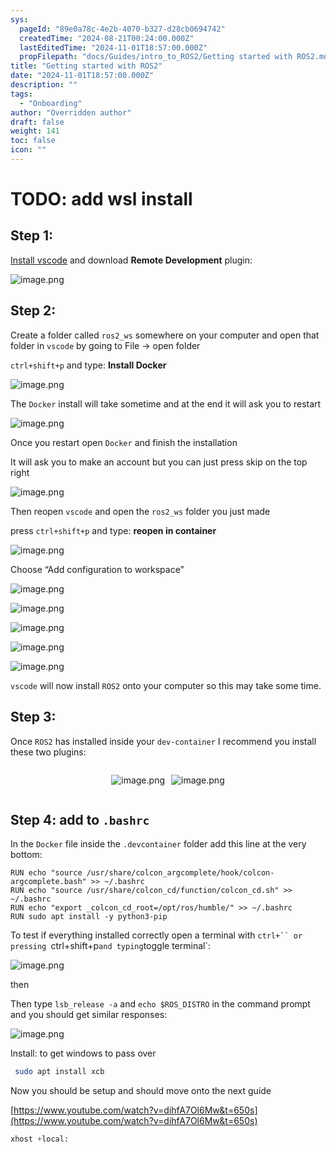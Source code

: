 ```yaml
---
sys:
  pageId: "89e0a78c-4e2b-4070-b327-d28cb0694742"
  createdTime: "2024-08-21T00:24:00.000Z"
  lastEditedTime: "2024-11-01T18:57:00.000Z"
  propFilepath: "docs/Guides/intro_to_ROS2/Getting started with ROS2.md"
title: "Getting started with ROS2"
date: "2024-11-01T18:57:00.000Z"
description: ""
tags:
  - "Onboarding"
author: "Overridden author"
draft: false
weight: 141
toc: false
icon: ""
---
```


# TODO: add wsl install

## Step 1:

[Install vscode](https://code.visualstudio.com/download) and download **Remote Development** plugin:

![image.png](https://prod-files-secure.s3.us-west-2.amazonaws.com/d518164a-d88e-44d1-a4ee-3adb3bd8bce0/efb52993-1881-4a40-b95e-6f020334f022/image.png?X-Amz-Algorithm=AWS4-HMAC-SHA256&X-Amz-Content-Sha256=UNSIGNED-PAYLOAD&X-Amz-Credential=ASIAZI2LB466S54BVTQZ%2F20250317%2Fus-west-2%2Fs3%2Faws4_request&X-Amz-Date=20250317T170733Z&X-Amz-Expires=3600&X-Amz-Security-Token=IQoJb3JpZ2luX2VjEPH%2F%2F%2F%2F%2F%2F%2F%2F%2F%2FwEaCXVzLXdlc3QtMiJIMEYCIQDAqXJfaaYn%2B5oNDoWdcL98QgacICxZ0qG4naQdm2rjIAIhAM4J%2FWMysF8ZpHFP0OGN9ELJcWGWh8%2FlnjD41%2BGPd%2FIlKv8DCEoQABoMNjM3NDIzMTgzODA1IgyLtKoidj0ZZ2rxP9gq3AOqOMqJQpBCEmngKMQAZJgqiqZJCOjs92zgi5hpmSUJRpFgoxvmmKWN7GT0ii5%2FDjdUIml%2FTkihVVlRjVa8D%2FrnaDWwA%2B5uk6cpocKMyxd%2FajzYNjwWCjw9S1ENcxeA2vaQE2Q9RyK2bWb4dvDZlYD6yQxMbqhc1XDBy7VKvHnydYYHl%2F3P61Xp5cLkBph4sroDh3tsioUcnSeE%2Fcqyk%2FVp1zkbrKT9XZoKDF%2B8CnCXJGbN6IIf0rGWANjiRwIbe0Lkuxi6Qi3GgwMDh9MQZ61qZJj5ZCjj3Q1pktspYtpyQU3WOUeXZr26A3AbaKeBYd%2BT2PNMyDZGpMlH0g8pZzGQimsPw9w1BMGmQsHVh7Raj4TIkRhqSJcIEef5Wt2%2FlgtYvEMc25cla4oksoB38VswoS%2BqZGiZ834hOPUxQje5rIQyU%2Fx4fJsh0mII4tcc8%2Bnb1qGweQXsuo8lTo%2FjVVcWZhx%2BrduCGfP3o08dFpL%2F8mKxZI6GWA6xzSbba%2FPvw%2B8tlnArn1wWrVu%2Fb8M9weIpgjT1ddgNkmoO6%2FvogtRePaZCVYkWfyak%2FPp6IVqmXuK7T9EDPazgGPfjW%2FbbSbOqM6Mue%2FB3GHFuBb8b803qdM8wXROZwiQlX%2FkD%2BjDSp%2BG%2BBjqkAYAEhSARl3xpPHZLKn1%2BPyZf1%2BXoSAMvWSHlOfD%2BpvGzXt3klRdq1rfTbohkvxcgsgi7j1TGsd2sv4doOl7rauww1ZjJkSKTGiGZFCJRvkr9cXgpnmHelHQIdxE%2FuzPjIumbiqUAjvT7Zn7a80sMT53YKmTAfZmMGkRkAzL3ug5CvtvWsMABHRb3Jjhh4F%2Fd3vNpkFcSg8t3JdgRaTw0biHoO5By&X-Amz-Signature=a5857e863eaa1feb0d6f818b8e0e5d305cc08b0354a05561f3f5c2b1dfe7f1c4&X-Amz-SignedHeaders=host&x-id=GetObject)

## Step 2:

Create a folder called `ros2_ws` somewhere on your computer and open that folder in `vscode` by going to File → open folder 

`ctrl+shift+p` and type: **Install Docker**

![image.png](https://prod-files-secure.s3.us-west-2.amazonaws.com/d518164a-d88e-44d1-a4ee-3adb3bd8bce0/2269dc0e-1cd5-47ff-bceb-c04ad9b2eab0/image.png?X-Amz-Algorithm=AWS4-HMAC-SHA256&X-Amz-Content-Sha256=UNSIGNED-PAYLOAD&X-Amz-Credential=ASIAZI2LB466S54BVTQZ%2F20250317%2Fus-west-2%2Fs3%2Faws4_request&X-Amz-Date=20250317T170733Z&X-Amz-Expires=3600&X-Amz-Security-Token=IQoJb3JpZ2luX2VjEPH%2F%2F%2F%2F%2F%2F%2F%2F%2F%2FwEaCXVzLXdlc3QtMiJIMEYCIQDAqXJfaaYn%2B5oNDoWdcL98QgacICxZ0qG4naQdm2rjIAIhAM4J%2FWMysF8ZpHFP0OGN9ELJcWGWh8%2FlnjD41%2BGPd%2FIlKv8DCEoQABoMNjM3NDIzMTgzODA1IgyLtKoidj0ZZ2rxP9gq3AOqOMqJQpBCEmngKMQAZJgqiqZJCOjs92zgi5hpmSUJRpFgoxvmmKWN7GT0ii5%2FDjdUIml%2FTkihVVlRjVa8D%2FrnaDWwA%2B5uk6cpocKMyxd%2FajzYNjwWCjw9S1ENcxeA2vaQE2Q9RyK2bWb4dvDZlYD6yQxMbqhc1XDBy7VKvHnydYYHl%2F3P61Xp5cLkBph4sroDh3tsioUcnSeE%2Fcqyk%2FVp1zkbrKT9XZoKDF%2B8CnCXJGbN6IIf0rGWANjiRwIbe0Lkuxi6Qi3GgwMDh9MQZ61qZJj5ZCjj3Q1pktspYtpyQU3WOUeXZr26A3AbaKeBYd%2BT2PNMyDZGpMlH0g8pZzGQimsPw9w1BMGmQsHVh7Raj4TIkRhqSJcIEef5Wt2%2FlgtYvEMc25cla4oksoB38VswoS%2BqZGiZ834hOPUxQje5rIQyU%2Fx4fJsh0mII4tcc8%2Bnb1qGweQXsuo8lTo%2FjVVcWZhx%2BrduCGfP3o08dFpL%2F8mKxZI6GWA6xzSbba%2FPvw%2B8tlnArn1wWrVu%2Fb8M9weIpgjT1ddgNkmoO6%2FvogtRePaZCVYkWfyak%2FPp6IVqmXuK7T9EDPazgGPfjW%2FbbSbOqM6Mue%2FB3GHFuBb8b803qdM8wXROZwiQlX%2FkD%2BjDSp%2BG%2BBjqkAYAEhSARl3xpPHZLKn1%2BPyZf1%2BXoSAMvWSHlOfD%2BpvGzXt3klRdq1rfTbohkvxcgsgi7j1TGsd2sv4doOl7rauww1ZjJkSKTGiGZFCJRvkr9cXgpnmHelHQIdxE%2FuzPjIumbiqUAjvT7Zn7a80sMT53YKmTAfZmMGkRkAzL3ug5CvtvWsMABHRb3Jjhh4F%2Fd3vNpkFcSg8t3JdgRaTw0biHoO5By&X-Amz-Signature=e16a8067d4fe909d62420fb276025430cefcb3ec1e83807f9acce8922a092d2f&X-Amz-SignedHeaders=host&x-id=GetObject)

The `Docker` install will take sometime and at the end it will ask you to restart

![image.png](https://prod-files-secure.s3.us-west-2.amazonaws.com/d518164a-d88e-44d1-a4ee-3adb3bd8bce0/ed233f78-be33-4b1f-b89c-9c346c0e961e/image.png?X-Amz-Algorithm=AWS4-HMAC-SHA256&X-Amz-Content-Sha256=UNSIGNED-PAYLOAD&X-Amz-Credential=ASIAZI2LB466S54BVTQZ%2F20250317%2Fus-west-2%2Fs3%2Faws4_request&X-Amz-Date=20250317T170733Z&X-Amz-Expires=3600&X-Amz-Security-Token=IQoJb3JpZ2luX2VjEPH%2F%2F%2F%2F%2F%2F%2F%2F%2F%2FwEaCXVzLXdlc3QtMiJIMEYCIQDAqXJfaaYn%2B5oNDoWdcL98QgacICxZ0qG4naQdm2rjIAIhAM4J%2FWMysF8ZpHFP0OGN9ELJcWGWh8%2FlnjD41%2BGPd%2FIlKv8DCEoQABoMNjM3NDIzMTgzODA1IgyLtKoidj0ZZ2rxP9gq3AOqOMqJQpBCEmngKMQAZJgqiqZJCOjs92zgi5hpmSUJRpFgoxvmmKWN7GT0ii5%2FDjdUIml%2FTkihVVlRjVa8D%2FrnaDWwA%2B5uk6cpocKMyxd%2FajzYNjwWCjw9S1ENcxeA2vaQE2Q9RyK2bWb4dvDZlYD6yQxMbqhc1XDBy7VKvHnydYYHl%2F3P61Xp5cLkBph4sroDh3tsioUcnSeE%2Fcqyk%2FVp1zkbrKT9XZoKDF%2B8CnCXJGbN6IIf0rGWANjiRwIbe0Lkuxi6Qi3GgwMDh9MQZ61qZJj5ZCjj3Q1pktspYtpyQU3WOUeXZr26A3AbaKeBYd%2BT2PNMyDZGpMlH0g8pZzGQimsPw9w1BMGmQsHVh7Raj4TIkRhqSJcIEef5Wt2%2FlgtYvEMc25cla4oksoB38VswoS%2BqZGiZ834hOPUxQje5rIQyU%2Fx4fJsh0mII4tcc8%2Bnb1qGweQXsuo8lTo%2FjVVcWZhx%2BrduCGfP3o08dFpL%2F8mKxZI6GWA6xzSbba%2FPvw%2B8tlnArn1wWrVu%2Fb8M9weIpgjT1ddgNkmoO6%2FvogtRePaZCVYkWfyak%2FPp6IVqmXuK7T9EDPazgGPfjW%2FbbSbOqM6Mue%2FB3GHFuBb8b803qdM8wXROZwiQlX%2FkD%2BjDSp%2BG%2BBjqkAYAEhSARl3xpPHZLKn1%2BPyZf1%2BXoSAMvWSHlOfD%2BpvGzXt3klRdq1rfTbohkvxcgsgi7j1TGsd2sv4doOl7rauww1ZjJkSKTGiGZFCJRvkr9cXgpnmHelHQIdxE%2FuzPjIumbiqUAjvT7Zn7a80sMT53YKmTAfZmMGkRkAzL3ug5CvtvWsMABHRb3Jjhh4F%2Fd3vNpkFcSg8t3JdgRaTw0biHoO5By&X-Amz-Signature=667e5e5969f41d9391a98adb2ccba7961b63b50ce0f2138976437995b361c2cb&X-Amz-SignedHeaders=host&x-id=GetObject)

Once you restart open `Docker` and finish the installation

It will ask you to make an account but you can just press skip on the top right

![image.png](https://prod-files-secure.s3.us-west-2.amazonaws.com/d518164a-d88e-44d1-a4ee-3adb3bd8bce0/21010ad9-1659-4fd9-9f59-9932a09b2a3d/image.png?X-Amz-Algorithm=AWS4-HMAC-SHA256&X-Amz-Content-Sha256=UNSIGNED-PAYLOAD&X-Amz-Credential=ASIAZI2LB466S54BVTQZ%2F20250317%2Fus-west-2%2Fs3%2Faws4_request&X-Amz-Date=20250317T170733Z&X-Amz-Expires=3600&X-Amz-Security-Token=IQoJb3JpZ2luX2VjEPH%2F%2F%2F%2F%2F%2F%2F%2F%2F%2FwEaCXVzLXdlc3QtMiJIMEYCIQDAqXJfaaYn%2B5oNDoWdcL98QgacICxZ0qG4naQdm2rjIAIhAM4J%2FWMysF8ZpHFP0OGN9ELJcWGWh8%2FlnjD41%2BGPd%2FIlKv8DCEoQABoMNjM3NDIzMTgzODA1IgyLtKoidj0ZZ2rxP9gq3AOqOMqJQpBCEmngKMQAZJgqiqZJCOjs92zgi5hpmSUJRpFgoxvmmKWN7GT0ii5%2FDjdUIml%2FTkihVVlRjVa8D%2FrnaDWwA%2B5uk6cpocKMyxd%2FajzYNjwWCjw9S1ENcxeA2vaQE2Q9RyK2bWb4dvDZlYD6yQxMbqhc1XDBy7VKvHnydYYHl%2F3P61Xp5cLkBph4sroDh3tsioUcnSeE%2Fcqyk%2FVp1zkbrKT9XZoKDF%2B8CnCXJGbN6IIf0rGWANjiRwIbe0Lkuxi6Qi3GgwMDh9MQZ61qZJj5ZCjj3Q1pktspYtpyQU3WOUeXZr26A3AbaKeBYd%2BT2PNMyDZGpMlH0g8pZzGQimsPw9w1BMGmQsHVh7Raj4TIkRhqSJcIEef5Wt2%2FlgtYvEMc25cla4oksoB38VswoS%2BqZGiZ834hOPUxQje5rIQyU%2Fx4fJsh0mII4tcc8%2Bnb1qGweQXsuo8lTo%2FjVVcWZhx%2BrduCGfP3o08dFpL%2F8mKxZI6GWA6xzSbba%2FPvw%2B8tlnArn1wWrVu%2Fb8M9weIpgjT1ddgNkmoO6%2FvogtRePaZCVYkWfyak%2FPp6IVqmXuK7T9EDPazgGPfjW%2FbbSbOqM6Mue%2FB3GHFuBb8b803qdM8wXROZwiQlX%2FkD%2BjDSp%2BG%2BBjqkAYAEhSARl3xpPHZLKn1%2BPyZf1%2BXoSAMvWSHlOfD%2BpvGzXt3klRdq1rfTbohkvxcgsgi7j1TGsd2sv4doOl7rauww1ZjJkSKTGiGZFCJRvkr9cXgpnmHelHQIdxE%2FuzPjIumbiqUAjvT7Zn7a80sMT53YKmTAfZmMGkRkAzL3ug5CvtvWsMABHRb3Jjhh4F%2Fd3vNpkFcSg8t3JdgRaTw0biHoO5By&X-Amz-Signature=20bbfabc62d567a26077efa05a69c792ef8d0b1bf418b29c219119ad3148fac5&X-Amz-SignedHeaders=host&x-id=GetObject)

Then reopen `vscode` and open the `ros2_ws` folder you just made

press `ctrl+shift+p` and type: **reopen in container**

![image.png](https://prod-files-secure.s3.us-west-2.amazonaws.com/d518164a-d88e-44d1-a4ee-3adb3bd8bce0/4e93b8c2-41ad-488c-8095-c74205196118/image.png?X-Amz-Algorithm=AWS4-HMAC-SHA256&X-Amz-Content-Sha256=UNSIGNED-PAYLOAD&X-Amz-Credential=ASIAZI2LB466S54BVTQZ%2F20250317%2Fus-west-2%2Fs3%2Faws4_request&X-Amz-Date=20250317T170733Z&X-Amz-Expires=3600&X-Amz-Security-Token=IQoJb3JpZ2luX2VjEPH%2F%2F%2F%2F%2F%2F%2F%2F%2F%2FwEaCXVzLXdlc3QtMiJIMEYCIQDAqXJfaaYn%2B5oNDoWdcL98QgacICxZ0qG4naQdm2rjIAIhAM4J%2FWMysF8ZpHFP0OGN9ELJcWGWh8%2FlnjD41%2BGPd%2FIlKv8DCEoQABoMNjM3NDIzMTgzODA1IgyLtKoidj0ZZ2rxP9gq3AOqOMqJQpBCEmngKMQAZJgqiqZJCOjs92zgi5hpmSUJRpFgoxvmmKWN7GT0ii5%2FDjdUIml%2FTkihVVlRjVa8D%2FrnaDWwA%2B5uk6cpocKMyxd%2FajzYNjwWCjw9S1ENcxeA2vaQE2Q9RyK2bWb4dvDZlYD6yQxMbqhc1XDBy7VKvHnydYYHl%2F3P61Xp5cLkBph4sroDh3tsioUcnSeE%2Fcqyk%2FVp1zkbrKT9XZoKDF%2B8CnCXJGbN6IIf0rGWANjiRwIbe0Lkuxi6Qi3GgwMDh9MQZ61qZJj5ZCjj3Q1pktspYtpyQU3WOUeXZr26A3AbaKeBYd%2BT2PNMyDZGpMlH0g8pZzGQimsPw9w1BMGmQsHVh7Raj4TIkRhqSJcIEef5Wt2%2FlgtYvEMc25cla4oksoB38VswoS%2BqZGiZ834hOPUxQje5rIQyU%2Fx4fJsh0mII4tcc8%2Bnb1qGweQXsuo8lTo%2FjVVcWZhx%2BrduCGfP3o08dFpL%2F8mKxZI6GWA6xzSbba%2FPvw%2B8tlnArn1wWrVu%2Fb8M9weIpgjT1ddgNkmoO6%2FvogtRePaZCVYkWfyak%2FPp6IVqmXuK7T9EDPazgGPfjW%2FbbSbOqM6Mue%2FB3GHFuBb8b803qdM8wXROZwiQlX%2FkD%2BjDSp%2BG%2BBjqkAYAEhSARl3xpPHZLKn1%2BPyZf1%2BXoSAMvWSHlOfD%2BpvGzXt3klRdq1rfTbohkvxcgsgi7j1TGsd2sv4doOl7rauww1ZjJkSKTGiGZFCJRvkr9cXgpnmHelHQIdxE%2FuzPjIumbiqUAjvT7Zn7a80sMT53YKmTAfZmMGkRkAzL3ug5CvtvWsMABHRb3Jjhh4F%2Fd3vNpkFcSg8t3JdgRaTw0biHoO5By&X-Amz-Signature=c13b1368b6cc48691d7f1c4ee050a8efcf6871d9fdeec28a078e904d4f9d7648&X-Amz-SignedHeaders=host&x-id=GetObject)

Choose “Add configuration to workspace”

![image.png](https://prod-files-secure.s3.us-west-2.amazonaws.com/d518164a-d88e-44d1-a4ee-3adb3bd8bce0/9560b282-5060-4989-ba37-97e7b2c22476/image.png?X-Amz-Algorithm=AWS4-HMAC-SHA256&X-Amz-Content-Sha256=UNSIGNED-PAYLOAD&X-Amz-Credential=ASIAZI2LB466S54BVTQZ%2F20250317%2Fus-west-2%2Fs3%2Faws4_request&X-Amz-Date=20250317T170733Z&X-Amz-Expires=3600&X-Amz-Security-Token=IQoJb3JpZ2luX2VjEPH%2F%2F%2F%2F%2F%2F%2F%2F%2F%2FwEaCXVzLXdlc3QtMiJIMEYCIQDAqXJfaaYn%2B5oNDoWdcL98QgacICxZ0qG4naQdm2rjIAIhAM4J%2FWMysF8ZpHFP0OGN9ELJcWGWh8%2FlnjD41%2BGPd%2FIlKv8DCEoQABoMNjM3NDIzMTgzODA1IgyLtKoidj0ZZ2rxP9gq3AOqOMqJQpBCEmngKMQAZJgqiqZJCOjs92zgi5hpmSUJRpFgoxvmmKWN7GT0ii5%2FDjdUIml%2FTkihVVlRjVa8D%2FrnaDWwA%2B5uk6cpocKMyxd%2FajzYNjwWCjw9S1ENcxeA2vaQE2Q9RyK2bWb4dvDZlYD6yQxMbqhc1XDBy7VKvHnydYYHl%2F3P61Xp5cLkBph4sroDh3tsioUcnSeE%2Fcqyk%2FVp1zkbrKT9XZoKDF%2B8CnCXJGbN6IIf0rGWANjiRwIbe0Lkuxi6Qi3GgwMDh9MQZ61qZJj5ZCjj3Q1pktspYtpyQU3WOUeXZr26A3AbaKeBYd%2BT2PNMyDZGpMlH0g8pZzGQimsPw9w1BMGmQsHVh7Raj4TIkRhqSJcIEef5Wt2%2FlgtYvEMc25cla4oksoB38VswoS%2BqZGiZ834hOPUxQje5rIQyU%2Fx4fJsh0mII4tcc8%2Bnb1qGweQXsuo8lTo%2FjVVcWZhx%2BrduCGfP3o08dFpL%2F8mKxZI6GWA6xzSbba%2FPvw%2B8tlnArn1wWrVu%2Fb8M9weIpgjT1ddgNkmoO6%2FvogtRePaZCVYkWfyak%2FPp6IVqmXuK7T9EDPazgGPfjW%2FbbSbOqM6Mue%2FB3GHFuBb8b803qdM8wXROZwiQlX%2FkD%2BjDSp%2BG%2BBjqkAYAEhSARl3xpPHZLKn1%2BPyZf1%2BXoSAMvWSHlOfD%2BpvGzXt3klRdq1rfTbohkvxcgsgi7j1TGsd2sv4doOl7rauww1ZjJkSKTGiGZFCJRvkr9cXgpnmHelHQIdxE%2FuzPjIumbiqUAjvT7Zn7a80sMT53YKmTAfZmMGkRkAzL3ug5CvtvWsMABHRb3Jjhh4F%2Fd3vNpkFcSg8t3JdgRaTw0biHoO5By&X-Amz-Signature=6de36276ac9008537d11e74fc1533cad4af393a4ae529b7298a0c83eb288e902&X-Amz-SignedHeaders=host&x-id=GetObject)

![image.png](https://prod-files-secure.s3.us-west-2.amazonaws.com/d518164a-d88e-44d1-a4ee-3adb3bd8bce0/2ee63f81-886b-48e8-a553-dc6e5eac99e4/image.png?X-Amz-Algorithm=AWS4-HMAC-SHA256&X-Amz-Content-Sha256=UNSIGNED-PAYLOAD&X-Amz-Credential=ASIAZI2LB466S54BVTQZ%2F20250317%2Fus-west-2%2Fs3%2Faws4_request&X-Amz-Date=20250317T170733Z&X-Amz-Expires=3600&X-Amz-Security-Token=IQoJb3JpZ2luX2VjEPH%2F%2F%2F%2F%2F%2F%2F%2F%2F%2FwEaCXVzLXdlc3QtMiJIMEYCIQDAqXJfaaYn%2B5oNDoWdcL98QgacICxZ0qG4naQdm2rjIAIhAM4J%2FWMysF8ZpHFP0OGN9ELJcWGWh8%2FlnjD41%2BGPd%2FIlKv8DCEoQABoMNjM3NDIzMTgzODA1IgyLtKoidj0ZZ2rxP9gq3AOqOMqJQpBCEmngKMQAZJgqiqZJCOjs92zgi5hpmSUJRpFgoxvmmKWN7GT0ii5%2FDjdUIml%2FTkihVVlRjVa8D%2FrnaDWwA%2B5uk6cpocKMyxd%2FajzYNjwWCjw9S1ENcxeA2vaQE2Q9RyK2bWb4dvDZlYD6yQxMbqhc1XDBy7VKvHnydYYHl%2F3P61Xp5cLkBph4sroDh3tsioUcnSeE%2Fcqyk%2FVp1zkbrKT9XZoKDF%2B8CnCXJGbN6IIf0rGWANjiRwIbe0Lkuxi6Qi3GgwMDh9MQZ61qZJj5ZCjj3Q1pktspYtpyQU3WOUeXZr26A3AbaKeBYd%2BT2PNMyDZGpMlH0g8pZzGQimsPw9w1BMGmQsHVh7Raj4TIkRhqSJcIEef5Wt2%2FlgtYvEMc25cla4oksoB38VswoS%2BqZGiZ834hOPUxQje5rIQyU%2Fx4fJsh0mII4tcc8%2Bnb1qGweQXsuo8lTo%2FjVVcWZhx%2BrduCGfP3o08dFpL%2F8mKxZI6GWA6xzSbba%2FPvw%2B8tlnArn1wWrVu%2Fb8M9weIpgjT1ddgNkmoO6%2FvogtRePaZCVYkWfyak%2FPp6IVqmXuK7T9EDPazgGPfjW%2FbbSbOqM6Mue%2FB3GHFuBb8b803qdM8wXROZwiQlX%2FkD%2BjDSp%2BG%2BBjqkAYAEhSARl3xpPHZLKn1%2BPyZf1%2BXoSAMvWSHlOfD%2BpvGzXt3klRdq1rfTbohkvxcgsgi7j1TGsd2sv4doOl7rauww1ZjJkSKTGiGZFCJRvkr9cXgpnmHelHQIdxE%2FuzPjIumbiqUAjvT7Zn7a80sMT53YKmTAfZmMGkRkAzL3ug5CvtvWsMABHRb3Jjhh4F%2Fd3vNpkFcSg8t3JdgRaTw0biHoO5By&X-Amz-Signature=df59daf25e6db82028b969ef94d0c211c06eccfee658e71cb26945baf60ef7c6&X-Amz-SignedHeaders=host&x-id=GetObject)

![image.png](https://prod-files-secure.s3.us-west-2.amazonaws.com/d518164a-d88e-44d1-a4ee-3adb3bd8bce0/ae1580b2-b048-407e-aed9-b584224a7a04/image.png?X-Amz-Algorithm=AWS4-HMAC-SHA256&X-Amz-Content-Sha256=UNSIGNED-PAYLOAD&X-Amz-Credential=ASIAZI2LB466S54BVTQZ%2F20250317%2Fus-west-2%2Fs3%2Faws4_request&X-Amz-Date=20250317T170733Z&X-Amz-Expires=3600&X-Amz-Security-Token=IQoJb3JpZ2luX2VjEPH%2F%2F%2F%2F%2F%2F%2F%2F%2F%2FwEaCXVzLXdlc3QtMiJIMEYCIQDAqXJfaaYn%2B5oNDoWdcL98QgacICxZ0qG4naQdm2rjIAIhAM4J%2FWMysF8ZpHFP0OGN9ELJcWGWh8%2FlnjD41%2BGPd%2FIlKv8DCEoQABoMNjM3NDIzMTgzODA1IgyLtKoidj0ZZ2rxP9gq3AOqOMqJQpBCEmngKMQAZJgqiqZJCOjs92zgi5hpmSUJRpFgoxvmmKWN7GT0ii5%2FDjdUIml%2FTkihVVlRjVa8D%2FrnaDWwA%2B5uk6cpocKMyxd%2FajzYNjwWCjw9S1ENcxeA2vaQE2Q9RyK2bWb4dvDZlYD6yQxMbqhc1XDBy7VKvHnydYYHl%2F3P61Xp5cLkBph4sroDh3tsioUcnSeE%2Fcqyk%2FVp1zkbrKT9XZoKDF%2B8CnCXJGbN6IIf0rGWANjiRwIbe0Lkuxi6Qi3GgwMDh9MQZ61qZJj5ZCjj3Q1pktspYtpyQU3WOUeXZr26A3AbaKeBYd%2BT2PNMyDZGpMlH0g8pZzGQimsPw9w1BMGmQsHVh7Raj4TIkRhqSJcIEef5Wt2%2FlgtYvEMc25cla4oksoB38VswoS%2BqZGiZ834hOPUxQje5rIQyU%2Fx4fJsh0mII4tcc8%2Bnb1qGweQXsuo8lTo%2FjVVcWZhx%2BrduCGfP3o08dFpL%2F8mKxZI6GWA6xzSbba%2FPvw%2B8tlnArn1wWrVu%2Fb8M9weIpgjT1ddgNkmoO6%2FvogtRePaZCVYkWfyak%2FPp6IVqmXuK7T9EDPazgGPfjW%2FbbSbOqM6Mue%2FB3GHFuBb8b803qdM8wXROZwiQlX%2FkD%2BjDSp%2BG%2BBjqkAYAEhSARl3xpPHZLKn1%2BPyZf1%2BXoSAMvWSHlOfD%2BpvGzXt3klRdq1rfTbohkvxcgsgi7j1TGsd2sv4doOl7rauww1ZjJkSKTGiGZFCJRvkr9cXgpnmHelHQIdxE%2FuzPjIumbiqUAjvT7Zn7a80sMT53YKmTAfZmMGkRkAzL3ug5CvtvWsMABHRb3Jjhh4F%2Fd3vNpkFcSg8t3JdgRaTw0biHoO5By&X-Amz-Signature=085d087bb381c60f0040069c1c1c83b96f66f52e298ae7f871e03de7f61101de&X-Amz-SignedHeaders=host&x-id=GetObject)

![image.png](https://prod-files-secure.s3.us-west-2.amazonaws.com/d518164a-d88e-44d1-a4ee-3adb3bd8bce0/53255b28-f75e-430f-b9e3-c0ac8577e42b/image.png?X-Amz-Algorithm=AWS4-HMAC-SHA256&X-Amz-Content-Sha256=UNSIGNED-PAYLOAD&X-Amz-Credential=ASIAZI2LB466S54BVTQZ%2F20250317%2Fus-west-2%2Fs3%2Faws4_request&X-Amz-Date=20250317T170733Z&X-Amz-Expires=3600&X-Amz-Security-Token=IQoJb3JpZ2luX2VjEPH%2F%2F%2F%2F%2F%2F%2F%2F%2F%2FwEaCXVzLXdlc3QtMiJIMEYCIQDAqXJfaaYn%2B5oNDoWdcL98QgacICxZ0qG4naQdm2rjIAIhAM4J%2FWMysF8ZpHFP0OGN9ELJcWGWh8%2FlnjD41%2BGPd%2FIlKv8DCEoQABoMNjM3NDIzMTgzODA1IgyLtKoidj0ZZ2rxP9gq3AOqOMqJQpBCEmngKMQAZJgqiqZJCOjs92zgi5hpmSUJRpFgoxvmmKWN7GT0ii5%2FDjdUIml%2FTkihVVlRjVa8D%2FrnaDWwA%2B5uk6cpocKMyxd%2FajzYNjwWCjw9S1ENcxeA2vaQE2Q9RyK2bWb4dvDZlYD6yQxMbqhc1XDBy7VKvHnydYYHl%2F3P61Xp5cLkBph4sroDh3tsioUcnSeE%2Fcqyk%2FVp1zkbrKT9XZoKDF%2B8CnCXJGbN6IIf0rGWANjiRwIbe0Lkuxi6Qi3GgwMDh9MQZ61qZJj5ZCjj3Q1pktspYtpyQU3WOUeXZr26A3AbaKeBYd%2BT2PNMyDZGpMlH0g8pZzGQimsPw9w1BMGmQsHVh7Raj4TIkRhqSJcIEef5Wt2%2FlgtYvEMc25cla4oksoB38VswoS%2BqZGiZ834hOPUxQje5rIQyU%2Fx4fJsh0mII4tcc8%2Bnb1qGweQXsuo8lTo%2FjVVcWZhx%2BrduCGfP3o08dFpL%2F8mKxZI6GWA6xzSbba%2FPvw%2B8tlnArn1wWrVu%2Fb8M9weIpgjT1ddgNkmoO6%2FvogtRePaZCVYkWfyak%2FPp6IVqmXuK7T9EDPazgGPfjW%2FbbSbOqM6Mue%2FB3GHFuBb8b803qdM8wXROZwiQlX%2FkD%2BjDSp%2BG%2BBjqkAYAEhSARl3xpPHZLKn1%2BPyZf1%2BXoSAMvWSHlOfD%2BpvGzXt3klRdq1rfTbohkvxcgsgi7j1TGsd2sv4doOl7rauww1ZjJkSKTGiGZFCJRvkr9cXgpnmHelHQIdxE%2FuzPjIumbiqUAjvT7Zn7a80sMT53YKmTAfZmMGkRkAzL3ug5CvtvWsMABHRb3Jjhh4F%2Fd3vNpkFcSg8t3JdgRaTw0biHoO5By&X-Amz-Signature=1c18d492f9ac590db8b6d032371c39f6b8ac0083efabe04eb362d06b2ce63ec7&X-Amz-SignedHeaders=host&x-id=GetObject)

![image.png](https://prod-files-secure.s3.us-west-2.amazonaws.com/d518164a-d88e-44d1-a4ee-3adb3bd8bce0/7c562767-5af9-4ffb-97d1-327bcdf4ee00/image.png?X-Amz-Algorithm=AWS4-HMAC-SHA256&X-Amz-Content-Sha256=UNSIGNED-PAYLOAD&X-Amz-Credential=ASIAZI2LB466S54BVTQZ%2F20250317%2Fus-west-2%2Fs3%2Faws4_request&X-Amz-Date=20250317T170733Z&X-Amz-Expires=3600&X-Amz-Security-Token=IQoJb3JpZ2luX2VjEPH%2F%2F%2F%2F%2F%2F%2F%2F%2F%2FwEaCXVzLXdlc3QtMiJIMEYCIQDAqXJfaaYn%2B5oNDoWdcL98QgacICxZ0qG4naQdm2rjIAIhAM4J%2FWMysF8ZpHFP0OGN9ELJcWGWh8%2FlnjD41%2BGPd%2FIlKv8DCEoQABoMNjM3NDIzMTgzODA1IgyLtKoidj0ZZ2rxP9gq3AOqOMqJQpBCEmngKMQAZJgqiqZJCOjs92zgi5hpmSUJRpFgoxvmmKWN7GT0ii5%2FDjdUIml%2FTkihVVlRjVa8D%2FrnaDWwA%2B5uk6cpocKMyxd%2FajzYNjwWCjw9S1ENcxeA2vaQE2Q9RyK2bWb4dvDZlYD6yQxMbqhc1XDBy7VKvHnydYYHl%2F3P61Xp5cLkBph4sroDh3tsioUcnSeE%2Fcqyk%2FVp1zkbrKT9XZoKDF%2B8CnCXJGbN6IIf0rGWANjiRwIbe0Lkuxi6Qi3GgwMDh9MQZ61qZJj5ZCjj3Q1pktspYtpyQU3WOUeXZr26A3AbaKeBYd%2BT2PNMyDZGpMlH0g8pZzGQimsPw9w1BMGmQsHVh7Raj4TIkRhqSJcIEef5Wt2%2FlgtYvEMc25cla4oksoB38VswoS%2BqZGiZ834hOPUxQje5rIQyU%2Fx4fJsh0mII4tcc8%2Bnb1qGweQXsuo8lTo%2FjVVcWZhx%2BrduCGfP3o08dFpL%2F8mKxZI6GWA6xzSbba%2FPvw%2B8tlnArn1wWrVu%2Fb8M9weIpgjT1ddgNkmoO6%2FvogtRePaZCVYkWfyak%2FPp6IVqmXuK7T9EDPazgGPfjW%2FbbSbOqM6Mue%2FB3GHFuBb8b803qdM8wXROZwiQlX%2FkD%2BjDSp%2BG%2BBjqkAYAEhSARl3xpPHZLKn1%2BPyZf1%2BXoSAMvWSHlOfD%2BpvGzXt3klRdq1rfTbohkvxcgsgi7j1TGsd2sv4doOl7rauww1ZjJkSKTGiGZFCJRvkr9cXgpnmHelHQIdxE%2FuzPjIumbiqUAjvT7Zn7a80sMT53YKmTAfZmMGkRkAzL3ug5CvtvWsMABHRb3Jjhh4F%2Fd3vNpkFcSg8t3JdgRaTw0biHoO5By&X-Amz-Signature=565a941ca1aacb1e875701faaa6476e5e635c760c317785a8e3d470d4650282e&X-Amz-SignedHeaders=host&x-id=GetObject)

`vscode` will now install `ROS2` onto your computer so this may take some time.

## Step 3:

Once `ROS2` has installed inside your `dev-container` I recommend you install these two plugins:

<div style="display: flex;flex-direction: row; column-gap:10px; max-width: 630px;justify-content: center;">
<div>

![image.png](https://prod-files-secure.s3.us-west-2.amazonaws.com/d518164a-d88e-44d1-a4ee-3adb3bd8bce0/3fc3d550-5a54-4ba1-ba6b-faa01cdb7369/image.png?X-Amz-Algorithm=AWS4-HMAC-SHA256&X-Amz-Content-Sha256=UNSIGNED-PAYLOAD&X-Amz-Credential=ASIAZI2LB466SGXHHWNS%2F20250317%2Fus-west-2%2Fs3%2Faws4_request&X-Amz-Date=20250317T170735Z&X-Amz-Expires=3600&X-Amz-Security-Token=IQoJb3JpZ2luX2VjEPH%2F%2F%2F%2F%2F%2F%2F%2F%2F%2FwEaCXVzLXdlc3QtMiJIMEYCIQCTOAdMMDkEDwWcuRVxlr1wf2lMMShGbwkiVsik0ZBWcwIhANDpYDyRhROMxuNTaxloyY0MIJZTGYV7azuhZ3UO74%2FjKv8DCEoQABoMNjM3NDIzMTgzODA1IgzidStIv9JdZ76H2Y4q3APnaZK7eal%2FSjvk2uJqlBYFan18Ghg%2Bh0nP1bu7WMsuW7T4fe0NgmidRUENmhEjkWMWmxAZ1G6me%2FkcM5PJvKBf6iqbHEIPgG5Um94hHT8zXjk%2BSp9MH9uGKkv8LA8jvKJ7wwNgFpmODPLNb0K4WCyjB0EagjqQEGQ%2B%2Beyc3DAr1py%2Fd8Nirnzj744GUIo9Qz0pUQwNMf6KDHFD51n2n4jufqCeVfX6zUEHRi5a5imImcTbdHRdjh7WIP%2FYvVW54jkO0T6JWxUn4aAs1WeT9SdV9HjeLjRUF2GEqFnEF20dx7h4dMqOHsAZsvCzDKcmflj4o3saqVAwZ7%2BVYBgTWJjBGrMWFcVVIwyh740yoW7wcQ4FH5yObq7cYgmbWbLLkvzgJArBKVH4TQeY93EaCH23sh5EvV9oJOMcxb6bAtLd%2B8nfBb7kjbmCOxUXZCwByeTPJSuB6iD6uJ3a76rXW%2FlomsE4sYPOTepQGjAkVxywGIPNPmKJr0ohpx6fSowiGOdn%2FKz%2Bd1zvqrb4f2NN1t8uBXV6IUpg%2FfNf%2F1kbn6in294DvUHznhdj%2FFbvgRVPJ6d3nb0rIPcoHU7LjirnYZvOhSJL9mQ6QyVPcoeArPL7PbGnTtvodaDL7d9y1TCwp%2BG%2BBjqkAfuEHWYbi2eibi1CTeWTtzyHlQO88Bt73CQBrf0Qz8Z%2Fesu0i9ZdihXWHCD6WnvWcHVUGSUgxXeIZA1dZouzAuSzVX9mxGcNIyoI1q15VgPeHqu6dMchUTspWzAtYntS9JM2XjB0ans7MOvN4ZsyHSdBF2jwkh%2BY6NxNCt73DwS6WD9ZyB%2Bi8QXP0k6K6TycBVFQ4KV5rh0Izv3FIV%2BNngFj7YcQ&X-Amz-Signature=f18b0e14890f08e8dbb2756af965137c35510993d1be8bcfb7452af8bfe034ce&X-Amz-SignedHeaders=host&x-id=GetObject)

</div>
<div>

![image.png](https://prod-files-secure.s3.us-west-2.amazonaws.com/d518164a-d88e-44d1-a4ee-3adb3bd8bce0/d994cc66-13c2-4093-a5a3-f84cf4601a82/image.png?X-Amz-Algorithm=AWS4-HMAC-SHA256&X-Amz-Content-Sha256=UNSIGNED-PAYLOAD&X-Amz-Credential=ASIAZI2LB466QNPQCXON%2F20250317%2Fus-west-2%2Fs3%2Faws4_request&X-Amz-Date=20250317T170735Z&X-Amz-Expires=3600&X-Amz-Security-Token=IQoJb3JpZ2luX2VjEPH%2F%2F%2F%2F%2F%2F%2F%2F%2F%2FwEaCXVzLXdlc3QtMiJHMEUCIQDRvw%2BV6C0ECtNFDmmylT1VmYh4SfSfKDH6iNSQ9rV%2F8gIgeRf%2Fl9UxmhpgKdZUkJxN6pAldAyavBHBLjkGe%2FQLz0Uq%2FwMIShAAGgw2Mzc0MjMxODM4MDUiDNKai934QNhKw6nYtSrcA69kSNQy%2BsCLyEh6%2BOIE9IZQXVatSOWFmDBg%2B82z23ZCs1Ftj8yvFO5bGE9f2Guq%2F0f8NVJpI%2Bsk2rqTJnVGihnbjQNlEgffuHHKy8qCXYkl%2BopAbrtXf8%2BE%2F8gA%2BVAZXCYc03fR8w9E1bLJlrj6gPIRR6pBQTXgK%2FP5CoCO7YLqLI%2FBxs55SVPgeY8gICHZ1h1ThmRSKerSXHaj7aLwXEePIQm%2BBunlsiYgKWowHHkZXpWo2D06ShDC0raAX2SMHq%2BLq%2Bg17%2BfoCuMPMmhhKgFBeQbTgmnbprFN8tFQ7qn%2FthHW%2ByzPTX5ijs%2FDI5FAkIfs6bY4kig%2BkKhxOKGd7HAwvcP8giAg2e0%2FSe92R8RrEYvk4OWwVqxgV6iaKySddPgQj5EjqrR6wgqUeZ6To7UMkEIgMhWTLaph9wMryJptyq7zBGjL41ebHdRvD02nlNs%2BJ9b%2B2GdzJSyzLv7SsQ2p7RbrICXsfvi%2FHRKgAzIcgzT0eZrTCP2AXg8RsYLLtvn7qinFgcXfOQ11Rxc%2FwaaHkkIhUTFjWS67QHilsU9AZyq%2B8jvmJOJNFNrbElgna6JovHbufIfC5ISQQCsHN2eC%2BEswiW2ptu33NZoip2pcTYTKWqa06Cpu0pLqMMyn4b4GOqUB8bhwb8zsJT%2F9ZMKI%2FTAt53%2BPY0%2FwpzuzvF7KmZHkblLxfUsIMTP597IUqiUyEcvNU%2FFvjFwlRg52Jng1Rv4QWHf8ChSy4qgBHDA%2FqALRj30fBQOa2Z3devn1ssu%2FdXk0tClQfMWxxMr7%2FzKUvs%2FxB%2B3%2FMtLCJwOXbWhAkGVKE%2FPXEcJXKGXSk8u0jJbg0ScCvKr4euUy5uNJ5FGXttwt24EhVwmP&X-Amz-Signature=c09ddca6969ffbfed1b3b47b7bd0014a93497fcb857df7522a416d8cc4c4d077&X-Amz-SignedHeaders=host&x-id=GetObject)

</div>
</div>

## Step 4: add to `.bashrc`

In the `Docker` file inside the `.devcontainer` folder add this line at the very bottom: 

```docker
RUN echo "source /usr/share/colcon_argcomplete/hook/colcon-argcomplete.bash" >> ~/.bashrc
RUN echo "source /usr/share/colcon_cd/function/colcon_cd.sh" >> ~/.bashrc
RUN echo "export _colcon_cd_root=/opt/ros/humble/" >> ~/.bashrc
RUN sudo apt install -y python3-pip 
```

To test if everything installed correctly open a terminal with `ctrl+`` or pressing `ctrl+shift+p` and typing `toggle terminal`:

![image.png](https://prod-files-secure.s3.us-west-2.amazonaws.com/d518164a-d88e-44d1-a4ee-3adb3bd8bce0/6a4943d8-b04e-4c02-9a58-775f3384d1a5/image.png?X-Amz-Algorithm=AWS4-HMAC-SHA256&X-Amz-Content-Sha256=UNSIGNED-PAYLOAD&X-Amz-Credential=ASIAZI2LB466S54BVTQZ%2F20250317%2Fus-west-2%2Fs3%2Faws4_request&X-Amz-Date=20250317T170733Z&X-Amz-Expires=3600&X-Amz-Security-Token=IQoJb3JpZ2luX2VjEPH%2F%2F%2F%2F%2F%2F%2F%2F%2F%2FwEaCXVzLXdlc3QtMiJIMEYCIQDAqXJfaaYn%2B5oNDoWdcL98QgacICxZ0qG4naQdm2rjIAIhAM4J%2FWMysF8ZpHFP0OGN9ELJcWGWh8%2FlnjD41%2BGPd%2FIlKv8DCEoQABoMNjM3NDIzMTgzODA1IgyLtKoidj0ZZ2rxP9gq3AOqOMqJQpBCEmngKMQAZJgqiqZJCOjs92zgi5hpmSUJRpFgoxvmmKWN7GT0ii5%2FDjdUIml%2FTkihVVlRjVa8D%2FrnaDWwA%2B5uk6cpocKMyxd%2FajzYNjwWCjw9S1ENcxeA2vaQE2Q9RyK2bWb4dvDZlYD6yQxMbqhc1XDBy7VKvHnydYYHl%2F3P61Xp5cLkBph4sroDh3tsioUcnSeE%2Fcqyk%2FVp1zkbrKT9XZoKDF%2B8CnCXJGbN6IIf0rGWANjiRwIbe0Lkuxi6Qi3GgwMDh9MQZ61qZJj5ZCjj3Q1pktspYtpyQU3WOUeXZr26A3AbaKeBYd%2BT2PNMyDZGpMlH0g8pZzGQimsPw9w1BMGmQsHVh7Raj4TIkRhqSJcIEef5Wt2%2FlgtYvEMc25cla4oksoB38VswoS%2BqZGiZ834hOPUxQje5rIQyU%2Fx4fJsh0mII4tcc8%2Bnb1qGweQXsuo8lTo%2FjVVcWZhx%2BrduCGfP3o08dFpL%2F8mKxZI6GWA6xzSbba%2FPvw%2B8tlnArn1wWrVu%2Fb8M9weIpgjT1ddgNkmoO6%2FvogtRePaZCVYkWfyak%2FPp6IVqmXuK7T9EDPazgGPfjW%2FbbSbOqM6Mue%2FB3GHFuBb8b803qdM8wXROZwiQlX%2FkD%2BjDSp%2BG%2BBjqkAYAEhSARl3xpPHZLKn1%2BPyZf1%2BXoSAMvWSHlOfD%2BpvGzXt3klRdq1rfTbohkvxcgsgi7j1TGsd2sv4doOl7rauww1ZjJkSKTGiGZFCJRvkr9cXgpnmHelHQIdxE%2FuzPjIumbiqUAjvT7Zn7a80sMT53YKmTAfZmMGkRkAzL3ug5CvtvWsMABHRb3Jjhh4F%2Fd3vNpkFcSg8t3JdgRaTw0biHoO5By&X-Amz-Signature=90810efed6ac21078b353ac65691d90b340b84e7fb295c91755ccd807c7daae0&X-Amz-SignedHeaders=host&x-id=GetObject)

then 

Then type `lsb_release -a` and `echo $ROS_DISTRO` in the command prompt and you should get similar responses:

![image.png](https://prod-files-secure.s3.us-west-2.amazonaws.com/d518164a-d88e-44d1-a4ee-3adb3bd8bce0/3e635dec-a805-4e85-8b9e-d000e5b71a4e/image.png?X-Amz-Algorithm=AWS4-HMAC-SHA256&X-Amz-Content-Sha256=UNSIGNED-PAYLOAD&X-Amz-Credential=ASIAZI2LB466S54BVTQZ%2F20250317%2Fus-west-2%2Fs3%2Faws4_request&X-Amz-Date=20250317T170733Z&X-Amz-Expires=3600&X-Amz-Security-Token=IQoJb3JpZ2luX2VjEPH%2F%2F%2F%2F%2F%2F%2F%2F%2F%2FwEaCXVzLXdlc3QtMiJIMEYCIQDAqXJfaaYn%2B5oNDoWdcL98QgacICxZ0qG4naQdm2rjIAIhAM4J%2FWMysF8ZpHFP0OGN9ELJcWGWh8%2FlnjD41%2BGPd%2FIlKv8DCEoQABoMNjM3NDIzMTgzODA1IgyLtKoidj0ZZ2rxP9gq3AOqOMqJQpBCEmngKMQAZJgqiqZJCOjs92zgi5hpmSUJRpFgoxvmmKWN7GT0ii5%2FDjdUIml%2FTkihVVlRjVa8D%2FrnaDWwA%2B5uk6cpocKMyxd%2FajzYNjwWCjw9S1ENcxeA2vaQE2Q9RyK2bWb4dvDZlYD6yQxMbqhc1XDBy7VKvHnydYYHl%2F3P61Xp5cLkBph4sroDh3tsioUcnSeE%2Fcqyk%2FVp1zkbrKT9XZoKDF%2B8CnCXJGbN6IIf0rGWANjiRwIbe0Lkuxi6Qi3GgwMDh9MQZ61qZJj5ZCjj3Q1pktspYtpyQU3WOUeXZr26A3AbaKeBYd%2BT2PNMyDZGpMlH0g8pZzGQimsPw9w1BMGmQsHVh7Raj4TIkRhqSJcIEef5Wt2%2FlgtYvEMc25cla4oksoB38VswoS%2BqZGiZ834hOPUxQje5rIQyU%2Fx4fJsh0mII4tcc8%2Bnb1qGweQXsuo8lTo%2FjVVcWZhx%2BrduCGfP3o08dFpL%2F8mKxZI6GWA6xzSbba%2FPvw%2B8tlnArn1wWrVu%2Fb8M9weIpgjT1ddgNkmoO6%2FvogtRePaZCVYkWfyak%2FPp6IVqmXuK7T9EDPazgGPfjW%2FbbSbOqM6Mue%2FB3GHFuBb8b803qdM8wXROZwiQlX%2FkD%2BjDSp%2BG%2BBjqkAYAEhSARl3xpPHZLKn1%2BPyZf1%2BXoSAMvWSHlOfD%2BpvGzXt3klRdq1rfTbohkvxcgsgi7j1TGsd2sv4doOl7rauww1ZjJkSKTGiGZFCJRvkr9cXgpnmHelHQIdxE%2FuzPjIumbiqUAjvT7Zn7a80sMT53YKmTAfZmMGkRkAzL3ug5CvtvWsMABHRb3Jjhh4F%2Fd3vNpkFcSg8t3JdgRaTw0biHoO5By&X-Amz-Signature=b2da610c76603119361c31a6a3ab28148a783a3f4238edd4cd5c8e1456906c75&X-Amz-SignedHeaders=host&x-id=GetObject)

Install:  to get windows to pass over

```bash
 sudo apt install xcb
```

Now you should be setup and should move onto the next guide 

[https://www.youtube.com/watch?v=dihfA7Ol6Mw&t=650s](https://www.youtube.com/watch?v=dihfA7Ol6Mw&t=650s)

```python
xhost +local:
```
